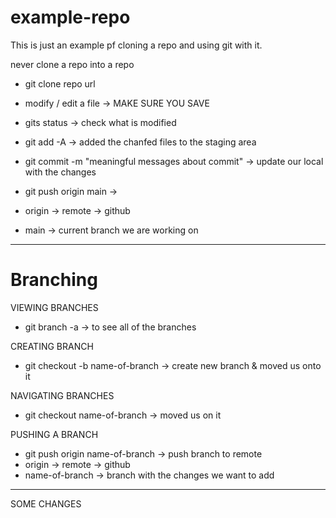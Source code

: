 # example-repo

This is just an example pf cloning a repo and using git with it.

never clone a repo into a repo

- git clone repo url

- modify / edit a file -> MAKE SURE YOU SAVE

- gits status -> check what is modified

- git add -A -> added the chanfed files to the staging area

- git commit -m "meaningful messages about commit" -> update our local with the changes

- git push origin main ->
- origin -> remote -> github
- main -> current branch we are working on

---

# Branching

VIEWING BRANCHES

- git branch -a -> to see all of the branches

CREATING BRANCH

- git checkout -b name-of-branch -> create new branch & moved us onto it

NAVIGATING BRANCHES

- git checkout name-of-branch -> moved us on it

PUSHING A BRANCH

- git push origin name-of-branch -> push branch to remote
- origin -> remote -> github
- name-of-branch -> branch with the changes we want to add

---

SOME CHANGES
